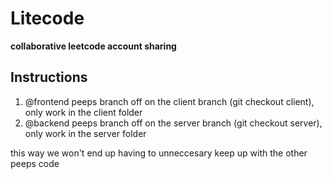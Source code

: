 # Litecode 
**collaborative leetcode account sharing**

## Instructions
1. @frontend peeps branch off on the client branch (git checkout client), only work in the client folder
2. @backend peeps branch off on the server branch (git checkout server), only work in the server folder

this way we won't end up having to unneccesary keep up with the other peeps code

